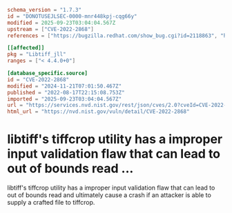 ```toml
schema_version = "1.7.3"
id = "DONOTUSEJLSEC-0000-mnr448kpj-cqg66y"
modified = 2025-09-23T03:04:04.567Z
upstream = ["CVE-2022-2868"]
references = ["https://bugzilla.redhat.com/show_bug.cgi?id=2118863", "https://lists.debian.org/debian-lts-announce/2023/01/msg00018.html", "https://www.debian.org/security/2023/dsa-5333", "https://bugzilla.redhat.com/show_bug.cgi?id=2118863", "https://lists.debian.org/debian-lts-announce/2023/01/msg00018.html", "https://www.debian.org/security/2023/dsa-5333"]

[[affected]]
pkg = "Libtiff_jll"
ranges = ["< 4.4.0+0"]

[database_specific.source]
id = "CVE-2022-2868"
modified = "2024-11-21T07:01:50.467Z"
published = "2022-08-17T22:15:08.753Z"
imported = "2025-09-23T03:04:04.567Z"
url = "https://services.nvd.nist.gov/rest/json/cves/2.0?cveId=CVE-2022-2868"
html_url = "https://nvd.nist.gov/vuln/detail/CVE-2022-2868"
```

# libtiff's tiffcrop utility has a improper input validation flaw that can lead to out of bounds read ...

libtiff's tiffcrop utility has a improper input validation flaw that can lead to out of bounds read and ultimately cause a crash if an attacker is able to supply a crafted file to tiffcrop.

